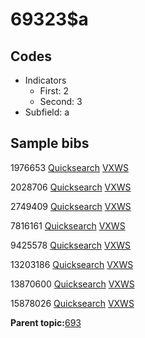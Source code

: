 # 69323$a

## Codes

-   Indicators
    -   First: 2
    -   Second: 3
-   Subfield: a

## Sample bibs

1976653 [Quicksearch](https://search.library.yale.edu/catalog/1976653) [VXWS](http://prodorbis.library.yale.edu:7014/vxws/GetHoldingsService?bibId=1976653)

2028706 [Quicksearch](https://search.library.yale.edu/catalog/2028706) [VXWS](http://prodorbis.library.yale.edu:7014/vxws/GetHoldingsService?bibId=2028706)

2749409 [Quicksearch](https://search.library.yale.edu/catalog/2749409) [VXWS](http://prodorbis.library.yale.edu:7014/vxws/GetHoldingsService?bibId=2749409)

7816161 [Quicksearch](https://search.library.yale.edu/catalog/7816161) [VXWS](http://prodorbis.library.yale.edu:7014/vxws/GetHoldingsService?bibId=7816161)

9425578 [Quicksearch](https://search.library.yale.edu/catalog/9425578) [VXWS](http://prodorbis.library.yale.edu:7014/vxws/GetHoldingsService?bibId=9425578)

13203186 [Quicksearch](https://search.library.yale.edu/catalog/13203186) [VXWS](http://prodorbis.library.yale.edu:7014/vxws/GetHoldingsService?bibId=13203186)

13870600 [Quicksearch](https://search.library.yale.edu/catalog/13870600) [VXWS](http://prodorbis.library.yale.edu:7014/vxws/GetHoldingsService?bibId=13870600)

15878026 [Quicksearch](https://search.library.yale.edu/catalog/15878026) [VXWS](http://prodorbis.library.yale.edu:7014/vxws/GetHoldingsService?bibId=15878026)

**Parent topic:**[693](../../tags/693/693.md)

